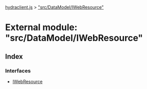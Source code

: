 [hydraclient.js](../index.md) > ["src/DataModel/IWebResource"](../modules/_src_datamodel_iwebresource_.md)



# External module: "src/DataModel/IWebResource"

## Index

### Interfaces

* [IWebResource](../interfaces/_src_datamodel_iwebresource_.iwebresource.md)



